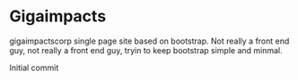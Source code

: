 Gigaimpacts
===========
gigaimpactscorp single page site based on bootstrap. Not really a front end guy, not really a front end guy, tryin to keep bootstrap simple and minmal.        

Initial commit 
